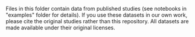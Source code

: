 Files in this folder contain data from published studies (see notebooks in "examples" folder for details). If you use these datasets in our own work, please cite the original studies rather than this repository. All datasets are made available under their original licenses.
